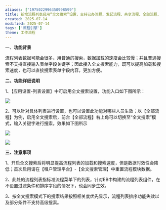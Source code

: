 ```yaml
---
aliases: ["1975022996350998599"]
title: 新增流程列表启用“全文搜索”设置，支持已办流程、发起流程、共享流程、全部流程、关联流程列表数据查询走微搜
created: 2025-07-14
modified: 2025-07-14
tags: ['流程引擎']
theme: 工作流程
---
```


一、**功能背景**

流程列表数据可能会很多，用普通的搜索，数据加载的速度会比较慢；并且普通搜索不支持直接输入表单字段关键字；因此接入全文搜索能力，既可以提高加载和搜索速度，也可以直接搜索表单字段内容，更加方便。

**二、功能详细说明**

1、【应用设置-列表设置】中可启用全文搜索设置，功能入口如下图所示：

![](a4bcea4a2f40391cfb6ba76ba9aa2dee.jpg)

2、可以针对具体列表进行设置，也可以设置此功能对哪些人员生效；以【全部流程】为例，启用全文搜索后，前台【全部流程】右上角可以切换至“全文搜索”模式，输入关键字进行搜索，效果如下图所示

![](db8554b97c3ea70a301fbc77d94dd7bb.jpg)

![](496db870321a516b27698f8b5b98a46f.jpg)

**三、注意事项**

1、开启全文搜索后将明显提高流程列表的加载和搜索速度，但是数据时效性会降低；首次启用请在【租户管理平台】-【全文搜索管理】中重置流程模块数据。

2、此处的流程列表指标准流程菜单下的列表，针对EB中构建的流程列表组件，在不设置过滤条件和排序字段的情况下，也会同步生效。

3、按全文搜索模式下的搜索结果按照相关度优先显示，流程列表排序功能失效以及部分条件不支持高级搜索。
